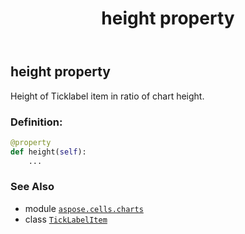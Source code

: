 ﻿---
title: height property
second_title: Aspose.Cells for Python via .NET API References
description: 
type: docs
weight: 30
url: /aspose.cells.charts/ticklabelitem/height/
is_root: false
---

## height property


Height of Ticklabel item in ratio of chart height.
### Definition:
```python
@property
def height(self):
    ...
```

### See Also
* module [`aspose.cells.charts`](../../)
* class [`TickLabelItem`](/cells/python-net/aspose.cells.charts/ticklabelitem)

